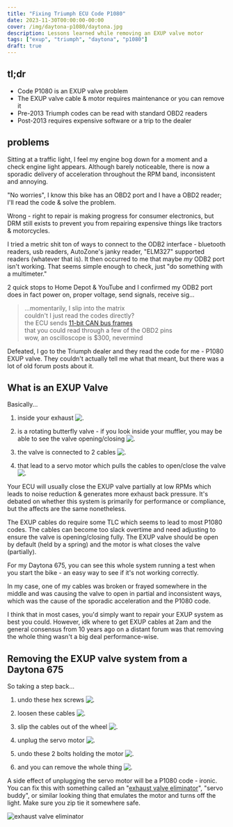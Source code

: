 ```yaml
---
title: "Fixing Triumph ECU Code P1080"
date: 2023-11-30T00:00:00-00:00
cover: /img/daytona-p1080/daytona.jpg
description: Lessons learned while removing an EXUP valve motor
tags: ["exup", "triumph", "daytona", "p1080"]
draft: true
---
```


## tl;dr

- Code P1080 is an EXUP valve problem
- The EXUP valve cable & motor requires maintenance or you can remove it
- Pre-2013 Triumph codes can be read with standard OBD2 readers
- Post-2013 requires expensive software or a trip to the dealer

## problems

Sitting at a traffic light, I feel my engine bog down for a moment and a check engine light appears. Although barely noticeable, there is now a sporadic delivery of acceleration throughout the RPM band, inconsistent and annoying.

"No worries", I know this bike has an OBD2 port and I have a OBD2 reader; I'll read the code & solve the problem.

Wrong - right to repair is making progress for consumer electronics, but DRM still exists to prevent you from repairing expensive things like tractors & motorcycles.

I tried a metric shit ton of ways to connect to the ODB2 interface - bluetooth readers, usb readers, AutoZone's janky reader, "ELM327" supported readers (whatever that is). It then occurred to me that maybe _my_ ODB2 port isn't working. That seems simple enough to check, just "do something with a multimeter."

2 quick stops to Home Depot & YouTube and I confirmed my ODB2 port does in fact power on, proper voltage, send signals, receive sig...

> ...momentarily, I slip into the matrix  
> couldn't I just read the codes directly?  
> the ECU sends [11-bit CAN bus frames](https://www.kvaser.com/can-protocol-tutorial/#)  
> that you could read through a few of the OBD2 pins  
> wow, an oscilloscope is $300, nevermind

Defeated, I go to the Triumph dealer and they read the code for me - P1080 EXUP valve. They couldn't actually tell me what that meant, but there was a lot of old forum posts about it.

## What is an EXUP Valve

Basically...

1. inside your exhaust
   ![.](/img/daytona-p1080/1.png)

2. is a rotating butterfly valve - if you look inside your muffler, you may be able to see the valve opening/closing
   ![.](/img/daytona-p1080/2.png)

3. the valve is connected to 2 cables
   ![.](/img/daytona-p1080/3.png)

4. that lead to a servo motor which pulls the cables to open/close the valve
   ![.](/img/daytona-p1080/4.png)

Your ECU will usually close the EXUP valve partially at low RPMs which leads to noise reduction & generates more exhaust back pressure. It's debated on whether this system is primarily for performance or compliance, but the affects are the same nonetheless.

The EXUP cables do require some TLC which seems to lead to most P1080 codes. The cables can become too slack overtime and need adjusting to ensure the valve is opening/closing fully. The EXUP valve should be open by default (held by a spring) and the motor is what closes the valve (partially).

For my Daytona 675, you can see this whole system running a test when you start the bike - an easy way to see if it's not working correctly.

In my case, one of my cables was broken or frayed somewhere in the middle and was causing the valve to open in partial and inconsistent ways, which was the cause of the sporadic acceleration and the P1080 code.

I think that in most cases, you'd simply want to repair your EXUP system as best you could. However, idk where to get EXUP cables at 2am and the general consensus from 10 years ago on a distant forum was that removing the whole thing wasn't a big deal performance-wise.

## Removing the EXUP valve system from a Daytona 675

So taking a step back...

1. undo these hex screws
   ![.](/img/daytona-p1080/11.png)

2. loosen these cables
   ![.](/img/daytona-p1080/12.png)

3. slip the cables out of the wheel
   ![.](/img/daytona-p1080/13.png)

4. unplug the servo motor
   ![.](/img/daytona-p1080/14.png)

5. undo these 2 bolts holding the motor
   ![.](/img/daytona-p1080/15.png)

6. and you can remove the whole thing
   ![.](/img/daytona-p1080/16.png)

A side effect of unplugging the servo motor will be a P1080 code - ironic. You can fix this with something called an "[exhaust valve eliminator](https://www.amazon.com/dp/B087N55W2R?psc=1&ref=ppx_yo2ov_dt_b_product_details)", "servo buddy", or similar looking thing that emulates the motor and turns off the light. Make sure you zip tie it somewhere safe.

![exhaust valve eliminator](/img/daytona-p1080/eliminator.png)
